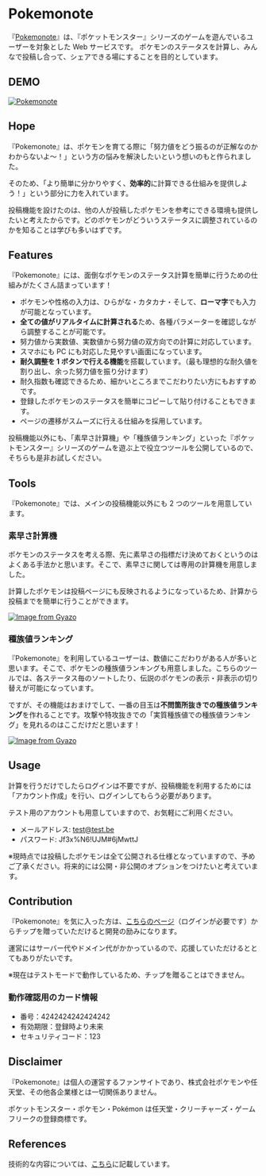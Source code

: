# Pokemonote

『[Pokemonote](https://pokemonote.com/)』は、『ポケットモンスター』シリーズのゲームを遊んでいるユーザーを対象とした Web サービスです。
ポケモンのステータスを計算し、みんなで投稿し合って、シェアできる場にすることを目的としています。

## DEMO

[![Pokemonote](https://i.gyazo.com/ddd714c806ca795e579b2cd2fb45e92a.gif)](https://gyazo.com/ddd714c806ca795e579b2cd2fb45e92a)

## Hope

『Pokemonote』は、ポケモンを育てる際に「努力値をどう振るのが正解なのかわからないよ〜！」という方の悩みを解決したいという想いのもと作られました。

そのため、「より簡単に分かりやすく、**効率的**に計算できる仕組みを提供しよう！」という部分に力を入れています。

投稿機能を設けたのは、他の人が投稿したポケモンを参考にできる環境も提供したいと考えたからです。どのポケモンがどういうステータスに調整されているのかを知ることは学びも多いはずです。

## Features

『Pokemonote』には、面倒なポケモンのステータス計算を簡単に行うための仕組みがたくさん詰まっています！

- ポケモンや性格の入力は、ひらがな・カタカナ・そして、**ローマ字**でも入力が可能となっています。
- **全ての値がリアルタイムに計算される**ため、各種パラメーターを確認しながら調整することが可能です。
- 努力値から実数値、実数値から努力値の双方向での計算に対応しています。
- スマホにも PC にも対応した見やすい画面になっています。
- **耐久調整を 1 ボタンで行える機能**を搭載しています。（最も理想的な耐久値を割り出し、余った努力値を振り分けます）
- 耐久指数も確認できるため、細かいところまでこだわりたい方にもおすすめです。
- 登録したポケモンのステータスを簡単にコピーして貼り付けることもできます。
- ページの遷移がスムーズに行える仕組みを採用しています。

投稿機能以外にも、「素早さ計算機」や「種族値ランキング」といった『ポケットモンスター』シリーズのゲームを遊ぶ上で役立つツールを公開しているので、そちらも是非お試しください。

## Tools

『Pokemonote』では、メインの投稿機能以外にも 2 つのツールを用意しています。

### 素早さ計算機

ポケモンのステータスを考える際、先に素早さの指標だけ決めておくというのはよくある手法かと思います。そこで、素早さに関しては専用の計算機を用意しました。

計算したポケモンは投稿ページにも反映されるようになっているため、計算から投稿までを簡単に行うことができます。

[![Image from Gyazo](https://i.gyazo.com/dc50de2c4256f0b75af71b559bf20bf5.gif)](https://gyazo.com/dc50de2c4256f0b75af71b559bf20bf5)

### 種族値ランキング

『Pokemonote』を利用しているユーザーは、数値にこだわりがある人が多いと思います。そこで、ポケモンの種族値ランキングも用意しました。こちらのツールでは、各ステータス毎のソートしたり、伝説のポケモンの表示・非表示の切り替えが可能になっています。

ですが、その機能はおまけでして、一番の目玉は**不問箇所抜きでの種族値ランキング**を作れることです。攻撃や特攻抜きでの「実質種族値での種族値ランキング」を見れるのはここだけだと思います！

[![Image from Gyazo](https://i.gyazo.com/805b815350a5665fda53a19fe3f25f4f.gif)](https://gyazo.com/805b815350a5665fda53a19fe3f25f4f)

## Usage

計算を行うだけでしたらログインは不要ですが、投稿機能を利用するためには「アカウント作成」を行い、ログインしてもらう必要があります。

テスト用のアカウントも用意していますので、お気軽にご利用ください。

- メールアドレス: test@test.be
- パスワード: Jf3x%N6!UJM#6jMwttJ

※現時点では投稿したポケモンは全て公開される仕様となっていますので、予めご了承ください。将来的には公開・非公開のオプションをつけたいと考えています。

## Contribution

『Pokemonote』を気に入った方は、[こちらのページ](https://pokemonote.com/give-tip)（ログインが必要です）からチップを贈っていただけると開発の励みになります。

運営にはサーバー代やドメイン代がかかっているので、応援していただけるととてもありがたいです。

※現在はテストモードで動作しているため、チップを贈ることはできません。

### 動作確認用のカード情報

- 番号：4242424242424242
- 有効期限：登録時より未来
- セキュリティコード：123

## Disclaimer

『Pokemonote』は個人の運営するファンサイトであり、株式会社ポケモンや任天堂、その他各企業様とは一切関係ありません。

ポケットモンスター・ポケモン・Pokémon は任天堂・クリーチャーズ・ゲームフリークの登録商標です。

## References

技術的な内容については、[こちら](https://github.com/lefmarna/pokemonote_backend#readme)に記載しています。
